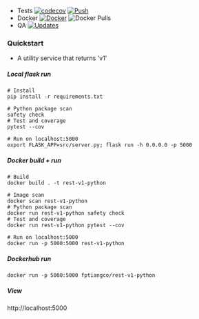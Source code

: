 * Tests [![codecov](https://codecov.io/gh/fptiangco/rest-v1-python/branch/main/graph/badge.svg?token=3BXDA33460)](https://codecov.io/gh/fptiangco/rest-v1-python) [![Push](https://github.com/fptiangco/rest-v1-python/actions/workflows/trigger_push.yaml/badge.svg)](https://github.com/fptiangco/rest-v1-python/actions/workflows/trigger_push.yaml) 
* Docker [![Docker](https://img.shields.io/docker/cloud/build/fptiangco/rest-v1-python?label=Docker&style=flat)](https://hub.docker.com/r/fptiangco/rest-v1-python/builds) ![Docker Pulls](https://img.shields.io/docker/pulls/fptiangco/rest-v1-python)
* QA [![Updates](https://pyup.io/repos/github/fptiangco/rest-v1-python/shield.svg)](https://pyup.io/repos/github/fptiangco/rest-v1-python/)

### Quickstart
* A utility service that returns 'v1'

##### Local flask run
```
# Install
pip install -r requirements.txt

# Python package scan
safety check
# Test and coverage
pytest --cov

# Run on localhost:5000
export FLASK_APP=src/server.py; flask run -h 0.0.0.0 -p 5000
```
##### Docker build + run
```
# Build
docker build . -t rest-v1-python

# Image scan
docker scan rest-v1-python
# Python package scan
docker run rest-v1-python safety check
# Test and coverage
docker run rest-v1-python pytest --cov

# Run on localhost:5000
docker run -p 5000:5000 rest-v1-python
```
##### Dockerhub run
```
docker run -p 5000:5000 fptiangco/rest-v1-python
```
##### View
http://localhost:5000
